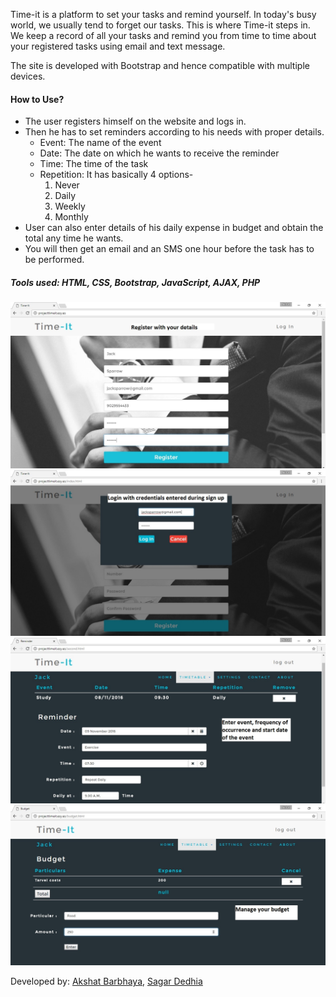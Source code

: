 Time-it is a platform to set your tasks and remind yourself. In today's busy world, we usually tend to forget our tasks. This is where Time-it steps in. We keep a record of all your tasks and remind you from time to time about your registered tasks using email and text message.

The site is developed with Bootstrap and hence compatible with multiple devices.

#### How to Use?
- The user registers himself on the website and logs in.
- Then he has to set reminders according to his needs with proper details.
  - Event: The name of the event
  - Date: The date on which he wants to receive the reminder
  - Time: The time of the task
  - Repetition: It has basically 4 options-
    1. Never
    2. Daily
    3. Weekly
    4. Monthly
- User can also enter details of his daily expense in budget and obtain the total any time he wants.
- You will then get an email and an SMS one hour before the task has to be performed.

##### Tools used: HTML, CSS, Bootstrap, JavaScript, AJAX, PHP
![register](./first1.jpg)
![login](./first2.jpg)
![schedule](./first3.jpg)
![manage budget](./first4.jpg)

Developed by: [Akshat Barbhaya](https://www.linkedin.com/in/akshat-21/), [Sagar Dedhia](https://www.linkedin.com/in/sagar-dedhia/)
